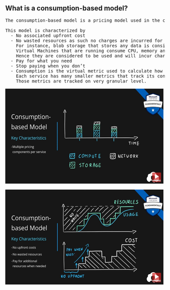 ## What is a consumption-based model?
<pre>
The consumption-based model is a pricing model used in the cloud so that customers are only charged based on their resource usage.

This model is characterized by
  - No associated upfront cost
  - No wasted resources as such no charges are incurred for unused resources*. Unused in this case is different per service. 
    For instance, blob storage that stores any data is considered to be used, as it consumes the storage space. 
    Virtual Machines that are running consume CPU, memory and other resources even if there isn’t any traffic. 
    Hence they are considered to be used and will incur charges.
  - Pay for what you need
  - Stop paying when you don’t
  - Consumption is the virtual metric used to calculate how much each resource (service) in Azure was used.
    Each service has many smaller metrics that track its consumption to offer best possible pricing model. 
    Those metrics are tracked on very granular level.

<img src='images/4_Cosumption_based_model.jpg' width="500" height="300">

<img src='images/4_1_Cosumption_based_model.jpg' width="500" height="300">
</pre>
